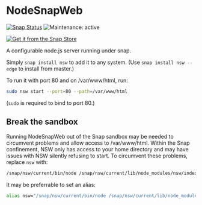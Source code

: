 # NodeSnapWeb
[![Snap Status](https://build.snapcraft.io/badge/bleonard252/NodeSnapWeb.svg)](https://build.snapcraft.io/user/bleonard252/NodeSnapWeb)
![Maintenance: active](https://img.shields.io/badge/maintenance-active-green.svg)

[![Get it from the Snap Store](https://snapcraft.io/static/images/badges/en/snap-store-black.svg)](https://snapcraft.io/nsw)

A configurable node.js server running under snap.

Simply `snap install nsw` to add it to any system. (Use `snap install nsw --edge` to install from master.)

To run it with port 80 and on /var/www/html, run:

```bash
sudo nsw start --port=80 --path=/var/www/html
```

(`sudo` is required to bind to port 80.)

## Break the sandbox
Running NodeSnapWeb out of the Snap sandbox may be needed to circumvent problems and allow access to /var/www/html. Within the Snap confinement, NSW only has access to your home directory and may have issues with NSW silently refusing to start. To circumvent these problems, replace `nsw` with:

```bash
/snap/nsw/current/bin/node /snap/nsw/current/lib/node_modules/nsw/index.js
```

It may be preferrable to set an alias:

```bash
alias nsw="/snap/nsw/current/bin/node /snap/nsw/current/lib/node_modules/nsw/index.js"
```
